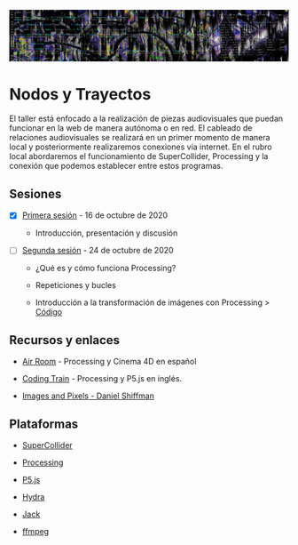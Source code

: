 ![portada](https://github.com/EmilioOcelotl/nodos-y-trayectos/blob/main/img/nodos.jpg)

# Nodos y Trayectos

El taller está enfocado a la realización de piezas audiovisuales que puedan funcionar en la web de manera autónoma o en red. El cableado de relaciones audiovisuales se realizará en un primer momento de manera local y posteriormente realizaremos conexiones vía internet. En el rubro local abordaremos el funcionamiento de SuperCollider, Processing y la conexión que podemos establecer entre estos programas.

## Sesiones 

- [x] [Primera sesión](https://github.com/EmilioOcelotl/nodos-y-trayectos/blob/main/primeraSesion/README.md) - 16 de octubre de 2020

  - Introducción, presentación y discusión 

- [ ] [Segunda sesión](https://github.com/EmilioOcelotl/nodos-y-trayectos/blob/main/segundaSesion/README.md) - 24 de octubre de 2020

  - ¿Qué es y cómo funciona Processing?

  - Repeticiones y bucles

  - Introducción a la transformación de imágenes con Processing > [Código](https://gist.github.com/EmilioOcelotl/5f1c94561a46fea5fbf2b00ee68e3b28)   

## Recursos y enlaces

- [Air Room](https://www.youtube.com/c/Airroom/videos) - Processing y Cinema 4D en español 

- [Coding Train](https://www.youtube.com/c/TheCodingTrain/videos) - Processing y P5.js en inglés.

- [Images and Pixels - Daniel Shiffman](https://www.processing.org/tutorials/pixels/)

## Plataformas 

- [SuperCollider](https://supercollider.github.io/)

- [Processing](https://processing.org/)

- [P5.js](https://p5js.org/es/)

- [Hydra](https://github.com/ojack/hydra)

- [Jack](https://jackaudio.org/) 

- [ffmpeg](https://ffmpeg.org/) 
